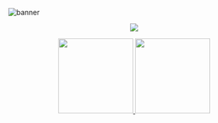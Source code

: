 

<!--< Banner >-->

![banner](https://user-images.githubusercontent.com/86687715/193377775-0410e1ab-e77b-4300-a189-99d0c79cd420.png)






<!--< Ícones >-->

<p align="center">
  <a href="https://skillicons.dev">
    <img src="https://skillicons.dev/icons?i=git,html,css,sass,bootstrap,javascript,nodejs" />
  </a>
</p>

  
   
     
 <!--< Github Readme Stats >-->
  
  <div align="center">
  <a href="https://github.com/Rodr1goTavares">
    <img height="150em" src="https://github-readme-stats.vercel.app/api?username=Rodr1goTavares&count_private=true&include_all_commits=false&show_icons=true&theme=chartreuse-dark&hide_border=true&show_owner=true"/>
    <img height="150em" src="https://github-readme-stats.vercel.app/api/top-langs/?username=Rodr1goTavares&theme=chartreuse-dark&hide_border=true&&layout=compact"/>
  </a>
</div>
 
  
  
  
  
  <!--< Stats Backup >-->
  <!--

 <div align="center">
  <a href="https://github.com/Rodr1goTavares">
    <img height="150em" src="https://github-readme-stats.vercel.app/api?username=Rodr1goTavares&count_private=true&include_all_commits=false&show_icons=true&theme=chartreuse-dark&hide_border=false&show_owner=true"/>
    <img height="150em" src="https://github-readme-stats.vercel.app/api/top-langs/?username=Rodr1goTavares&theme=chartreuse-dark&hide_border=false&&layout=compact"/>
  </a>
</div>

  -->




  
  
  
  










